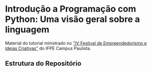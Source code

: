 # Introdução a Programação com Python: Uma visão geral sobre a linguagem

Material do tutorial ministrado no ["IV Festival de Empreendedorismo e Ideias Criativas"](https://www.even3.com.br/iv-festival-de-empreendedorismo-e-ideias-criativas-343788/) do IFPE Campus Paulista.


## Estrutura do Repositório

